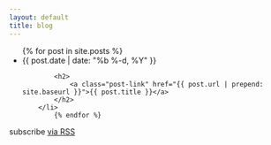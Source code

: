 ```yaml
---
layout: default
title: blog
---
```


<ul class="post-list">
	{% for post in site.posts %}
		<li>
			<span class="post-meta">{{ post.date | date: "%b %-d, %Y" }}</span>

			<h2>
				<a class="post-link" href="{{ post.url | prepend: site.baseurl }}">{{ post.title }}</a>
			</h2>
		</li>
			{% endfor %}
</ul>

<p class="rss-subscribe">subscribe <a href="{{ "/feed.xml" | prepend: site.baseurl }}">via RSS</a></p>